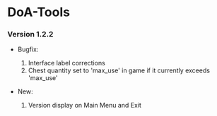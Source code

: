 # DoA-Tools

### Version 1.2.2

* Bugfix:
    1) Interface label corrections
    2) Chest quantity set to 'max_use' in game if it currently exceeds 'max_use'

* New: 
    1) Version display on Main Menu and Exit